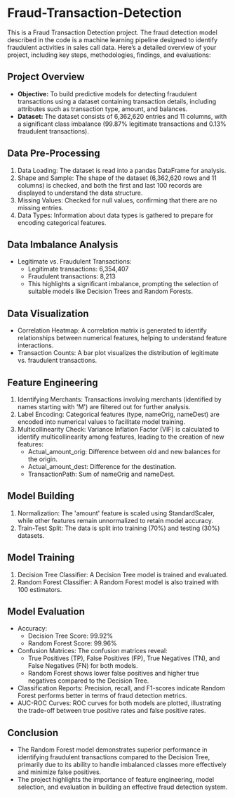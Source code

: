 # Fraud-Transaction-Detection
This is a Fraud Transaction Detection project. The fraud detection model described in the code is a machine learning pipeline designed to identify fraudulent activities in sales call data. Here’s a detailed overview of your project, including key steps, methodologies, findings, and evaluations:

## Project Overview <br>
* **Objective:** To build predictive models for detecting fraudulent transactions using a dataset containing transaction details, including attributes such as transaction type, amount, and balances.<br>
* **Dataset:** The dataset consists of 6,362,620 entries and 11 columns, with a significant class imbalance (99.87% legitimate transactions and 0.13% fraudulent transactions). <br>

## Data Pre-Processing <br>
1. Data Loading: The dataset is read into a pandas DataFrame for analysis. <br>
2. Shape and Sample: The shape of the dataset (6,362,620 rows and 11 columns) is checked, and both the first and last 100 records are displayed to understand the data structure. <br>
3. Missing Values: Checked for null values, confirming that there are no missing entries. <br>
4. Data Types: Information about data types is gathered to prepare for encoding categorical features. <br>

## Data Imbalance Analysis <br>
* Legitimate vs. Fraudulent Transactions: <br>
  * Legitimate transactions: 6,354,407 <br>
  * Fraudulent transactions: 8,213 <br>
  * This highlights a significant imbalance, prompting the selection of suitable models like Decision Trees and Random Forests. <br>
  
## Data Visualization <br>
* Correlation Heatmap: A correlation matrix is generated to identify relationships between numerical features, helping to understand feature interactions. <br>
* Transaction Counts: A bar plot visualizes the distribution of legitimate vs. fraudulent transactions. <br>

## Feature Engineering <br>
1. Identifying Merchants: Transactions involving merchants (identified by names starting with 'M') are filtered out for further analysis. <br>
2. Label Encoding: Categorical features (type, nameOrig, nameDest) are encoded into numerical values to facilitate model training. <br>
3. Multicollinearity Check: Variance Inflation Factor (VIF) is calculated to identify multicollinearity among features, leading to the creation of new features: <br>
   * Actual_amount_orig: Difference between old and new balances for the origin. <br>
   * Actual_amount_dest: Difference for the destination. <br>
   * TransactionPath: Sum of nameOrig and nameDest. <br>
   
## Model Building <br>
1. Normalization: The 'amount' feature is scaled using StandardScaler, while other features remain unnormalized to retain model accuracy. <br>
2. Train-Test Split: The data is split into training (70%) and testing (30%) datasets. <br>

## Model Training <br>
1. Decision Tree Classifier: A Decision Tree model is trained and evaluated. <br>
2. Random Forest Classifier: A Random Forest model is also trained with 100 estimators. <br>

## Model Evaluation <br>
* Accuracy: <br>
  * Decision Tree Score: 99.92% <br>
  * Random Forest Score: 99.96% <br>
* Confusion Matrices: The confusion matrices reveal: <br>
  * True Positives (TP), False Positives (FP), True Negatives (TN), and False Negatives (FN) for both models. <br>
  * Random Forest shows lower false positives and higher true negatives compared to the Decision Tree. <br>
* Classification Reports: Precision, recall, and F1-scores indicate Random Forest performs better in terms of fraud detection metrics. <br>
* AUC-ROC Curves: ROC curves for both models are plotted, illustrating the trade-off between true positive rates and false positive rates. <br>

## Conclusion <br>
* The Random Forest model demonstrates superior performance in identifying fraudulent transactions compared to the Decision Tree, primarily due to its ability to handle imbalanced classes more effectively and minimize false positives. <br>
* The project highlights the importance of feature engineering, model selection, and evaluation in building an effective fraud detection system. <br>
